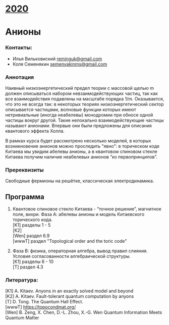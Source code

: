 # [__2020__](./README.md)

# Анионы

### Контакты:
* Илья Вильковиский <reminguk@gmail.com>
* Коля Семенякин <semenyakinms@gmail.com>

### Аннотация
Наивный низкоэнергетический предел теории с массовой щелью m должен описываться набором невзаимодействующих частиц, так как все взаимодействия подавлены на масштабе порядка 1/m. Оказывается, что это не всегда так: в некоторых теориях низкоэнергетический сектор описывается частицами, волновые функции которых имеют нетривиальные (иногда неабелевы) монодромии при обносе одной частицы вокруг другой. Такие нелокально взаимодействующие частицы называют анионами. Впервые они были предложены для описания квантового эффекта Холла.

В рамках курса будет рассмотрено несколько моделей, в которых возникновение анионов можно проследить "явно": в торическом коде Китаева мы увидим абелевы анионы, а в квантовом спиновом стекле Китаева получим наличие неабелевых анионов “из первопринципов”.

### Пререквизиты
Свободные фермионы на решётке, классическая электродинамика.

## Программа

1. Квантовое спиновое стекло Китаева - “точное решение”, магнитное поле, вихри. Фаза А: абелевы анионы и модель Китаевского торического кода.  
[K1] разделы 1 - 5  
[K2]  
[Wen] раздел 6.9  
[wwwT] раздел "Topological order and the toric code"  

2. Фаза B: физика, операторная алгебра, вывод правил слияния. Условия согласованности алгебраической структуры.  
[K1] разделы 6 - 10  
[T] раздел 4.3  

### Литература:
[K1] A. Kitaev. Anyons in an exactly solved model and beyond  
[K2] A. Kitaev. Fault-tolerant quantum computation by anyons  
[T] D. Tong. The Quantum Hall Effect.  
[wwwT] <https://topocondmat.org/>  
[Wen] B. Zeng, X. Chen, D.-L. Zhou, X.-G. Wen Quantum Information Meets Quantum Matter  
